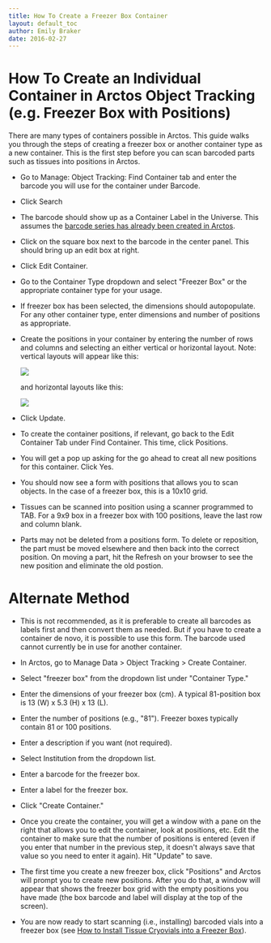```yaml
---
title: How To Create a Freezer Box Container
layout: default_toc
author: Emily Braker
date: 2016-02-27
---
```


# How To Create an Individual Container in Arctos Object Tracking (e.g. Freezer Box with Positions)

There are many types of containers possible in Arctos. This guide walks you through the steps of creating a freezer box or another container type as a new container. This is the first step before you can scan barcoded parts such as tissues into positions in Arctos.

* Go to Manage: Object Tracking: Find Container tab and enter the barcode you will use for the container under Barcode. 
* Click Search
* The barcode should show up as a Container Label in the Universe. This assumes the [barcode series has already been created in Arctos](/how_to/How-to-Start-Object-Tracking.html).
* Click on the square box next to the barcode in the center panel. This should bring up an edit box at right.
* Click Edit Container.
* Go to the Container Type dropdown and select "Freezer Box" or the appropriate container type for your usage.
* If freezer box has been selected, the dimensions should autopopulate. For any other container type, enter dimensions and number of positions as appropriate.
* Create the positions in your container by entering the number of rows and columns and selecting an either vertical or horizontal layout.
  Note: vertical layouts will appear like this:
  
  ![](https://raw.githubusercontent.com/ArctosDB/documentation-wiki/gh-pages/tutorial_images/Vertical_orientation.JPG)
  
  and horizontal layouts like this:
  
  ![](https://raw.githubusercontent.com/ArctosDB/documentation-wiki/gh-pages/tutorial_images/Horizontal_orientation.JPG)
  
* Click Update.
* To create the container positions, if relevant, go back to the Edit Container Tab under Find Container. This time, click Positions.
* You will get a pop up asking for the go ahead to creat all new positions for this container. Click Yes.
* You should now see a form with positions that allows you to scan objects. In the case of a freezer box, this is a 10x10 grid. 
* Tissues can be scanned into position using a scanner programmed to TAB. For a 9x9 box in a freezer box with 100 positions, leave the last row and column blank.
* Parts may not be deleted from a positions form. To delete or reposition, the part must be moved elsewhere and then back into the correct position. On moving a part, hit the Refresh on your browser to see the new position and eliminate the old postion.


# Alternate Method
* This is not recommended, as it is preferable to create all barcodes as labels first and then convert them as needed. But if you have to create a container de novo, it is possible to use this form. The barcode used cannot currently be in use for another container. 

* In Arctos, go to Manage Data > Object Tracking > Create Container.

* Select "freezer box" from the dropdown list under "Container Type."

* Enter the dimensions of your freezer box (cm). A typical 81-position box is 13 (W) x 5.3 (H) x 13 (L).

* Enter the number of positions (e.g., "81"). Freezer boxes typically contain 81 or 100 positions.

* Enter a description if you want (not required).

* Select Institution from the dropdown list.

* Enter a barcode for the freezer box.

* Enter a label for the freezer box.

* Click "Create Container."

* Once you create the container, you will get a window with a pane on the right that allows you to edit the container, look at positions, etc. Edit the container to make sure that the number of positions is entered (even if you enter that number in the previous step, it doesn't always save that value so you need to enter it again). Hit "Update" to save.

* The first time you create a new freezer box, click "Positions" and Arctos will prompt you to create new positions. After you do that, a window will appear that shows the freezer box grid with the empty positions you have made (the box barcode and label will display at the top of the screen).

* You are now ready to start scanning (i.e., installing) barcoded vials into a freezer box (see [How to Install Tissue Cryovials into a Freezer Box](https://arctosdb.github.io/documentation-wiki/how_to/How-to-Install-Tissue-Cryovials-Into-a-Freezer-Box.html)).

